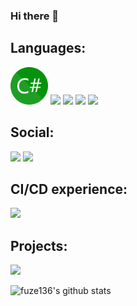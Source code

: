 ### Hi there 👋


## Languages:
<code><img height="60" src="https://raw.githubusercontent.com/github/explore/80688e429a7d4ef2fca1e82350fe8e3517d3494d/topics/csharp/csharp.png"></code>
<code><img height="60" src="https://img.icons8.com/color/96/000000/css3.png"></code>
<code><img height="60" src="https://img.icons8.com/color/96/000000/javascript.png"></code>
<code><img height="60" src="https://img.icons8.com/color/96/000000/html-5.png"></code>
<code><img height="60" src="https://rosamarfil.es/tutoriales/wp-content/uploads/2019/08/java-logo-png.png"></code>


## Social:
<a href="https://github.com/fuze136"><img src="https://img.shields.io/badge/-@fuze136-%23181717?style=flat-square&logo=github" height="25"></a>
<a href="https://discord.gg"><img src="https://img.shields.io/badge/𝕱𝖚𝖈𝖊136-%232312-%232c2f33?style=flat-square&logo=discord" height="25"></a>


## CI/CD experience:
<code><img height="50" src="https://github.githubassets.com/images/modules/logos_page/GitHub-Mark.png"></code>


## Projects:
<code><a href="https://blackfuz361.wixsite.com/blackfuz361"><img height="50" src="https://static.wixstatic.com/media/b9f5f9_34b35a77bc2f4187ba32206d07108255~mv2.png/v1/fill/w_911,h_422,al_c,lg_1,q_90,enc_auto/b9f5f9_34b35a77bc2f4187ba32206d07108255~mv2.png"></a></code>


![fuze136's github stats](https://github-readme-stats.vercel.app/api?username=fuze136&show_icons=true&hide=[%22issues%22])
